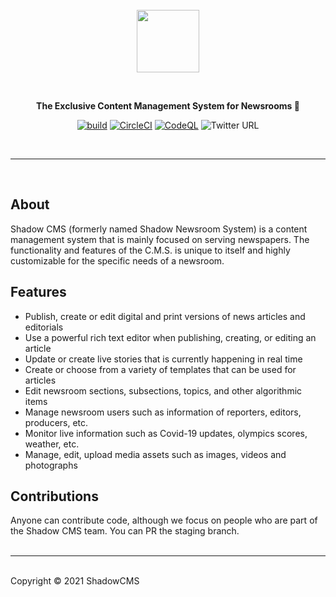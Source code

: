 <br />
<br />
<br />
<a href="https://shadowcms.com">
  <p align="center">
   <img height=100 src="https://ik.imagekit.io/drs/shadowcms/logo1_UQn8lD-11Pq.svg"/>
  </p>
</a>
<br />
<p align="center">
  <strong>The Exclusive Content Management System for Newsrooms 🚀</strong>
</p>
<div align="center">

[![build](https://github.com/shadowcms/shadow/actions/workflows/tests.yml/badge.svg)](https://github.com/shadowcms/shadow/actions/workflows/tests.yml)
[![CircleCI](https://circleci.com/gh/shadowcms/shadow/tree/staging.svg?style=shield)](https://circleci.com/gh/shadowcms/shadow/tree/staging)
[![CodeQL](https://github.com/shadowcms/shadow/actions/workflows/codeql-analysis.yml/badge.svg)](https://github.com/shadowcms/shadow/actions/workflows/codeql-analysis.yml)
![Twitter URL](https://img.shields.io/twitter/url?label=Tweet%20%40shadowcms&style=social&url=https%3A%2F%2Fshields.io%2Ftwitter%2Fshadowcms)

</div>
<br />
<hr />
<br />

## About

Shadow CMS (formerly named Shadow Newsroom System) is a content management system
that is mainly focused on serving newspapers. The functionality and features of the
C.M.S. is unique to itself and highly customizable for the specific needs of a
newsroom.

## Features

- Publish, create or edit digital and print versions of news articles and editorials
- Use a powerful rich text editor when publishing, creating, or editing an article
- Update or create live stories that is currently happening in real time
- Create or choose from a variety of templates that can be used for articles
- Edit newsroom sections, subsections, topics, and other algorithmic items
- Manage newsroom users such as information of reporters, editors, producers, etc.
- Monitor live information such as Covid-19 updates, olympics scores, weather, etc.
- Manage, edit, upload media assets such as images, videos and photographs

## Contributions

Anyone can contribute code, although we focus on people who are part of the Shadow
CMS team. You can PR the staging branch. <br /> <br />

<hr />
<br />
Copyright © 2021 ShadowCMS

